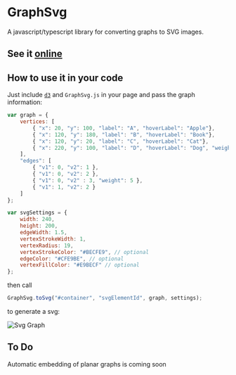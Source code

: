 # GraphSvg
A javascript/typescript library for converting graphs to SVG images.

## See it [online](http://reza1024.github.io/GraphSvg/)

## How to use it in your code
Just include [`d3`](http://d3js.org/d3.v3.min.js) and `GraphSvg.js` in your page and pass the graph information:

``` javascript
var graph = {
	vertices: [
		{ "x": 20, "y": 100, "label": "A", "hoverLabel": "Apple"},
		{ "x": 120, "y": 180, "label": "B", "hoverLabel": "Book"},
		{ "x": 120, "y": 20, "label": "C", "hoverLabel": "Cat"},
		{ "x": 220, "y": 100, "label": "D", "hoverLabel": "Dog", "weight": 0.75 }
	],
	"edges": [
		{ "v1": 0, "v2": 1 },
		{ "v1": 0, "v2": 2 },
		{ "v1": 0, "v2" : 3, "weight": 5 },
		{ "v1": 1, "v2": 2 }
	]
};

var svgSettings = {
	width: 240,
	height: 200,
	edgeWidth: 1.5,
	vertexStrokeWidth: 1,
	vertexRadius: 19,
	vertexStrokeColor: "#BECFE9", // optional
	edgeColor: "#CFE9BE", // optional
	vertexFillColor: "#E9BECF" // optional
};
```
then call
``` javascript
GraphSvg.toSvg("#container", "svgElementId", graph, settings);
```

to generate a svg:

![Svg Graph](http://reza1024.github.io/GraphSvg/GraphSvg.svg)

## To Do
Automatic embedding of planar graphs is coming soon

